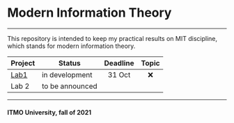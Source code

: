 # Modern Information Theory
---
This repository is intended to keep my practical results on MIT discipline, which stands for modern information theory.

| Project                    | Status         | Deadline | Topic |
|----------------------------|----------------|:--------:|:-----:|
|  [Lab1](#Lab1_compressor)  | in development |  31 Oct  |  :x:  |
|  Lab 2                     | to be announced|          |       |


---
#### ITMO University, fall of 2021